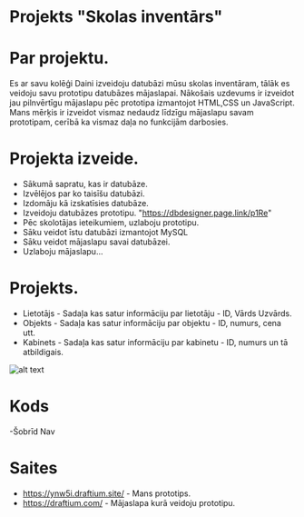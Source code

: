 # Projekts "Skolas inventārs"

# Par projektu.
Es ar savu kolēģi Daini izveidoju datubāzi mūsu skolas inventāram, tālāk es veidoju savu prototipu datubāzes mājaslapai. Nākošais uzdevums ir izveidot jau pilnvērtīgu mājaslapu pēc prototipa izmantojot HTML,CSS un JavaScript. Mans mērķis ir izveidot vismaz nedaudz līdzīgu mājaslapu savam prototipam, cerībā ka vismaz daļa no funkcijām darbosies.

# Projekta izveide.
* Sākumā sapratu, kas ir datubāze.
* Izvēlējos par ko taisīšu datubāzi.
* Izdomāju kā izskatīsies datubāze.
* Izveidoju datubāzes prototipu. "https://dbdesigner.page.link/p1Re"
* Pēc skolotājas ieteikumiem, uzlaboju prototipu.
* Sāku veidot īstu datubāzi izmantojot MySQL 
* Sāku veidot mājaslapu savai datubāzei.
* Uzlaboju mājaslapu...

# Projekts.
* Lietotājs - Sadaļa kas satur informāciju par lietotāju - ID, Vārds Uzvārds.
* Objekts - Sadaļa kas satur informāciju par objektu - ID, numurs, cena utt.
* Kabinets - Sadaļa kas satur informāciju par kabinetu -  ID, numurs un tā atbildigais.
<img src="url" alt="alt text" width="whatever" height="whatever">

# Kods
-Šobrīd Nav

# Saites
- https://ynw5i.draftium.site/ - Mans prototips.
- https://draftium.com/ - Mājaslapa kurā veidoju prototipu.
